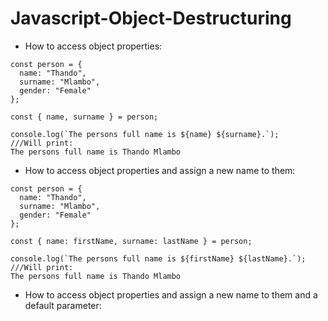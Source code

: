 # Javascript-Object-Destructuring

* How to access object properties:

```
const person = {
  name: "Thando",
  surname: "Mlambo",
  gender: "Female"
};

const { name, surname } = person;

console.log(`The persons full name is ${name} ${surname}.`);
///Will print:
The persons full name is Thando Mlambo
```
* How to access object properties and assign a new name to them:

```
const person = {
  name: "Thando",
  surname: "Mlambo",
  gender: "Female"
};

const { name: firstName, surname: lastName } = person;

console.log(`The persons full name is ${firstName} ${lastName}.`);
///Will print:
The persons full name is Thando Mlambo
```
* How to access object properties and assign a new name to them and a default parameter:
